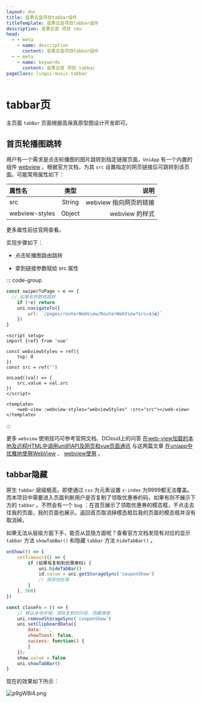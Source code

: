 ```yaml
---
layout: doc
title: 音果云音项目tabbar组件
titleTemplate: 音果云音项目tabbar组件
description: 音果云音 项目 sku
head:
  - - meta
    - name: description
      content: 音果云音项目tabbar组件
  - - meta
    - name: keywords
      content: 音果云音 项目 tabbar
pageClass: lingsi-music-tabbar
---
```


# tabbar页
主页面 `tabBar` 页面根据高保真原型图设计开发即可。

## 首页轮播图跳转
用户有一个需求是点击轮播图的图片跳转到指定链接页面，`UniApp` 有一个内置的组件 [webview](https://uniapp.dcloud.net.cn/component/web-view.html#web-view) 。根据官方文档，为其 `src` 设置指定的网页链接后可跳转到该页面。可能常用属性如下：

| 属性名 | 类型 | 说明 |
| :--- | :---: | ---: |
| src | String | webview 指向网页的链接 |
| webview-styles | Object | webview 的样式 |

更多属性前往官网查看。

实现步骤如下：

- 点击轮播图路由跳转

- 拿到链接参数赋给 src 属性

::: code-group
```js [跳转函数方法]
const swiperToPage = e => {
  // 如果有参数再跳转
	if (!e) return
	uni.navigateTo({
		url: `/pages/routerWebView/RouterWebView?src=${e}`
	})
}
```
```vue [组件]
<script setup>
import {ref} from 'vue'

const webviewStyles = ref({
	top: 0
})
const src = ref('')

onLoad((val) => {
	src.value = val.src
})
</script>

<template>
	<web-view :webview-styles="webviewStyles" :src="src"></web-view>
</template>
```
:::

更多 `webview` 使用技巧可参考官网文档、DCloud上的问答 [在web-view加载的本地及远程HTML中调用uni的API及网页和vue页面通讯](https://ask.dcloud.net.cn/article/35083) 与这两篇文章 [在uniapp中优雅地使用WebView](https://www.kancloud.cn/xiaoyulive/uniapp/1849196) 、 [webview使用](https://blog.csdn.net/qq_40716795/article/details/127576627) 。

## tabbar隐藏

原生 `tabbar` 层级极高，即使通过 `css` 为元素设置 `z-index` 为9999都无法覆盖。而本项目中需要进入页面判断用户是否复制了领取优惠券的码，如果有则不展示下方的 `tabbar` 。不然会有一个 `bug` ：在首页展示了领取优惠券的模态框，不点击去往我的页面，我的页面也展示。返回首页取消掉模态框后我的页面的模态框并没有取消掉。

如果无法从层级方面下手，能否从显隐方面呢？查看官方文档发现有对应的显示 `tabbar` 方法 `showTabBar()` 和隐藏 `tabbar` 方法 `hideTabBar()` 。

```js
onShow(() => {
	setTimeout(() => {
		if (如果有复制到优惠券码) {
			uni.hideTabBar()
			id.value = uni.getStorageSync('couponShow')
			// 做其他处理
		}
	}, 500)
})

const closeFn = () => {
	// 移出本地存储，清除复制的内容，隐藏弹窗
	uni.removeStorageSync('couponShow')
	uni.setClipboardData({
		data: '',
		showToast: false,
		success: function() {
		}
	});
	show.value = false
	uni.showTabBar()
}
```

现在的效果如下所示：

![p9gWBi4.png](https://s1.ax1x.com/2023/05/15/p9gWBi4.png)